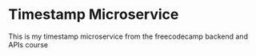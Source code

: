# Timestamp Microservice

This is my timestamp microservice from the freecodecamp backend and APIs course
